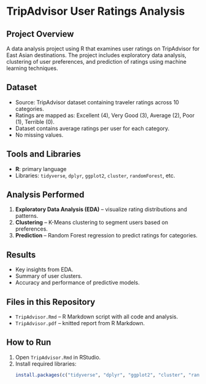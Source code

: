 # TripAdvisor User Ratings Analysis

## Project Overview
A data analysis project using R that examines user ratings on TripAdvisor for East Asian destinations. The project includes exploratory data analysis, clustering of user preferences, and prediction of ratings using machine learning techniques.  

## Dataset
- Source: TripAdvisor dataset containing traveler ratings across 10 categories.  
- Ratings are mapped as: Excellent (4), Very Good (3), Average (2), Poor (1), Terrible (0).  
- Dataset contains average ratings per user for each category.  
- No missing values.  

## Tools and Libraries
- **R**: primary language  
- Libraries: `tidyverse`, `dplyr`, `ggplot2`, `cluster`, `randomForest`, etc.  

## Analysis Performed
1. **Exploratory Data Analysis (EDA)** – visualize rating distributions and patterns.  
2. **Clustering** – K-Means clustering to segment users based on preferences.  
3. **Prediction** – Random Forest regression to predict ratings for categories.  

## Results
- Key insights from EDA.  
- Summary of user clusters.  
- Accuracy and performance of predictive models.  

## Files in this Repository
- `TripAdvisor.Rmd` – R Markdown script with all code and analysis.  
- `TripAdvisor.pdf` – knitted report from R Markdown.
  
## How to Run
1. Open `TripAdvisor.Rmd` in RStudio.  
2. Install required libraries:  
   ```R
   install.packages(c("tidyverse", "dplyr", "ggplot2", "cluster", "randomForest"))
